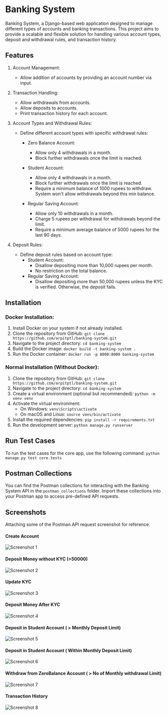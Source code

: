 # Banking System
Banking System, a Django-based web application designed to manage different types of accounts and banking transactions. This project aims to provide a scalable and flexible solution for handling various account types, deposit and withdrawal rules, and transaction history.

## Features
1. Account Management:
   - Allow addition of accounts by providing an account number via input.

2. Transaction Handling:
   - Allow withdrawals from accounts.
   - Allow deposits to accounts.
   - Print transaction history for each account.

3. Account Types and Withdrawal Rules:
   - Define different account types with specific withdrawal rules:
     - Zero Balance Account:
       - Allow only 4 withdrawals in a month.
       - Block further withdrawals once the limit is reached.

     - Student Account:
       - Allow only 4 withdrawals in a month.
       - Block further withdrawals once the limit is reached.
       - Require a minimum balance of 1000 rupees to withdraw. System won't allow withdrawals beyond this min balance.

     - Regular Saving Account:
       - Allow only 10 withdrawals in a month.
       - Charge 5 rupees per withdrawal for withdrawals beyond the limit.
       - Require a minimum average balance of 5000 rupees for the last 90 days.

4. Deposit Rules:
   - Define deposit rules based on account type:
     - Student Account:
       - Disallow depositing more than 10,000 rupees per month.
       - No restriction on the total balance.
     - Regular Saving Account:
       - Disallow depositing more than 50,000 rupees unless the KYC is verified. Otherwise, the deposit fails.

## Installation

### Docker Installation:
1. Install Docker on your system if not already installed.
2. Clone the repository from GitHub: `git clone https://github.com/arpitptl/banking-system.git`
3. Navigate to the project directory: `cd banking-system`
4. Build the Docker image: `docker build -t banking-system .`
5. Run the Docker container: `docker run -p 8000:8000 banking-system`

### Normal Installation (Without Docker):
1. Clone the repository from GitHub: `git clone https://github.com/arpitptl/banking-system.git`
2. Navigate to the project directory: `cd banking-system`
3. Create a virtual environment (optional but recommended): `python -m venv venv`
4. Activate the virtual environment: 
   - On Windows: `venv\Scripts\activate`
   - On macOS and Linux: `source venv/bin/activate`
5. Install the required dependencies: `pip install -r requirements.txt`
6. Run the development server: `python manage.py runserver`

## Run Test Cases
To run the test cases for the core app, use the following command:
`python manage.py test core.tests`

## Postman Collections
You can find the Postman collections for interacting with the Banking System API in the `postman_collections` folder. Import these collections into your Postman app to access pre-defined API requests.

## Screenshots
Attaching some of the Postman API request screenshot for reference. 

#### Create Account
![Screenshot 1](screenshots/create_account.png)

#### Deposit Money without KYC (>50000)
![Screenshot 2](screenshots/deposit_without_kyc.png)

#### Update KYC
![Screenshot 3](screenshots/kyc_verified.png)

#### Deposit Money After KYC
![Screenshot 4](screenshots/deposit_after_kyc.png)

#### Deposit in Student Account ( > Monthly Deposit Limit)
![Screenshot 5](screenshots/student_deposit_monthly_breached.png)

#### Deposit in Student Account ( Within Monthly Deposit Limit)
![Screenshot 6](screenshots/student_within_limit.png)

#### Withdraw from ZeroBalance Account ( > No of Monthly withdrawal Limit)
![Screenshot 7](screenshots/zerobalance_fifth_withdrawal.png)

#### Transaction History
![Screenshot 8](screenshots/transactional_history.png)